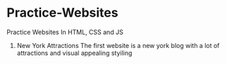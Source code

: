 # Practice-Websites
Practice Websites In HTML, CSS and JS

1. New York Attractions
The first website is a new york blog with a lot of attractions and visual appealing styiling
